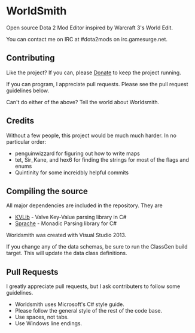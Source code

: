 WorldSmith
==========

Open source Dota 2 Mod Editor inspired by Warcraft 3's World Edit.  

You can contact me on IRC at #dota2mods on irc.gamesurge.net.  


## Contributing

Like the project? If you can, please [Donate] to keep the project running.  

If you can program, I appreciate pull requests.  Please see the pull request guidelines below.

Can't do either of the above?  Tell the world about Worldsmith.  


## Credits

Without a few people, this project would be much much harder.  In no particular order:

* penguinwizzard for figuring out how to write maps
* tet, Sir_Kane, and hex6 for finding the strings for most of the flags and enums
* Quintinity for some increidbly helpful commits



## Compiling the source

All major dependencies are included in the repository.  They are 
* [KVLib] - Valve Key-Value parsing library in C#
* [Sprache] - Monadic Parsing library for C# 

Worldsmith was created with Visual Studio 2013.

If you change any of the data schemas, be sure to run the ClassGen build target.  This will update the data class definitions.

## Pull Requests 
I greatly appreciate pull requests, but I ask contributers to follow some guidelines. 

* Worldsmith uses Microsoft's C# style guide.  
* Please follow the general style of the rest of the code base.
* Use spaces, not tabs.  
* Use Windows line endings.



[KVLib]: https://github.com/RoyAwesome/KVLib
[Sprache]: https://github.com/sprache/Sprache
[Donate]: https://www.paypal.com/us/cgi-bin/webscr?cmd=_flow&SESSION=DPJR9Acbb_yxXTU1OIHLymU4mgo36T5Bk3ylNjG0n96UnajyFRC7kkWGB6e&dispatch=5885d80a13c0db1f8e263663d3faee8def8934b92a630e40b7fef61ab7e9fe63
